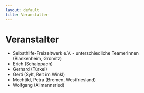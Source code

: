 ```yaml
---
layout: default
title: Veranstalter
---
```

# Veranstalter

- Selbsthilfe-Freizeitwerk e.V. - unterschiedliche TeamerInnen (Blankenheim,
  Grömitz)
- Erich (Schaippach)
- Gerhard (Türkei)
- Gerti (Sylt, Reit im Winkl)
- Mechtild, Petra (Bremen, Westfriesland)
- Wolfgang (Allmannsried)
